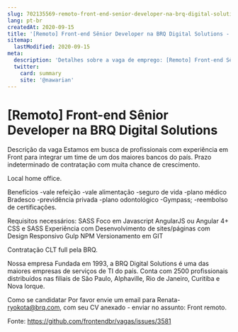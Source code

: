 ```yaml
---
slug: 702135569-remoto-front-end-senior-developer-na-brq-digital-solutions
lang: pt-br
createdAt: 2020-09-15
title: '[Remoto] Front-end Sênior Developer na BRQ Digital Solutions - Vaga de Emprego'
sitemap:
  lastModified: 2020-09-15
meta:
  description: 'Detalhes sobre a vaga de emprego: [Remoto] Front-end Sênior Developer na BRQ Digital Solutions'
  twitter:
    card: summary
    site: '@nawarian'
---
```


# [Remoto] Front-end Sênior Developer na BRQ Digital Solutions

Descrição da vaga
Estamos em busca de profissionais com experiência em Front para integrar um time de um dos maiores bancos do país. Prazo indeterminado de contratação com muita chance de crescimento.

Local
home office.

Benefícios
-vale refeição
-vale alimentação
-seguro de vida
-plano médico Bradesco
-previdência privada
-plano odontológico
-Gympass;
-reembolso de certificações.

Requisitos necessários:
SASS
Foco em Javascript
AngularJS ou Angular 4+
CSS e SASS
Experiência com Desenvolvimento de sites/páginas com Design Responsivo
Gulp
NPM
Versionamento em GIT

Contratação
CLT full pela BRQ.

Nossa empresa
Fundada em 1993, a BRQ Digital Solutions é uma das maiores empresas de serviços de TI do país. Conta com 2500 profissionais distribuídos nas filiais de São Paulo, Alphaville, Rio de Janeiro, Curitiba e Nova Iorque.

Como se candidatar
Por favor envie um email para Renata- ryokota@brq.com, com seu CV anexado - enviar no assunto: Front remoto.

Fonte: https://github.com/frontendbr/vagas/issues/3581
